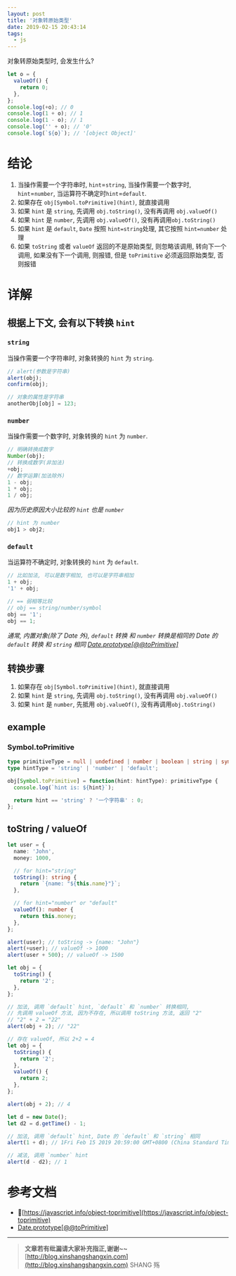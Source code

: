 ```yaml
---
layout: post
title: '对象转原始类型'
date: 2019-02-15 20:43:14
tags:
  - js
---
```


对象转原始类型时, 会发生什么?

```js
let o = {
  valueOf() {
    return 0;
  },
};
console.log(+o); // 0
console.log(1 + o); // 1
console.log(1 - o); // 1
console.log('' + o); // '0'
console.log(`${o}`); // '[object Object]'
```

<!-- more -->

# 结论

1. 当操作需要一个字符串时, `hint`=`string`, 当操作需要一个数字时, `hint`=`number`, 当运算符不确定时`hint`=`default`.
2. 如果存在 `obj[Symbol.toPrimitive](hint)`, 就直接调用
3. 如果 `hint` 是 `string`, 先调用 `obj.toString()`, 没有再调用 `obj.valueOf()`
4. 如果 `hint` 是 `number`, 先调用 `obj.valueOf()`, 没有再调用`obj.toString()`
5. 如果 `hint` 是 `default`, `Date` 按照 `hint=string`处理, 其它按照 `hint=number` 处理
6. 如果 `toString` 或者 `valueOf` 返回的不是原始类型, 则忽略该调用, 转向下一个调用, 如果没有下一个调用, 则报错, 但是 `toPrimitive` 必须返回原始类型, 否则报错

# 详解

## 根据上下文, 会有以下转换 `hint`

### `string`

当操作需要一个字符串时, 对象转换的 `hint` 为 `string`.

```js
// alert(参数是字符串)
alert(obj);
confirm(obj);

// 对象的属性是字符串
anotherObj[obj] = 123;
```

### `number`

当操作需要一个数字时, 对象转换的 `hint` 为 `number`.

```js
// 明确转换成数字
Number(obj);
// 转换成数字(非加法)
+obj;
// 数学运算(加法除外)
1 - obj;
1 * obj;
1 / obj;
```

_因为历史原因大小比较的 `hint` 也是 `number`_

```js
// hint 为 number
obj1 > obj2;
```

### `default`

当运算符不确定时, 对象转换的 `hint` 为 `default`.

```js
// 比如加法, 可以是数字相加, 也可以是字符串相加
1 + obj;
'1' + obj;

// == 弱相等比较
// obj == string/number/symbol
obj == '1';
obj == 1;
```

_通常, 内置对象(除了 Date 外), `default` 转换 和 `number` 转换是相同的_
_Date 的 `default` 转换 和 `string` 相同 [Date.prototype[@@toPrimitive]](https://developer.mozilla.org/en-US/docs/Web/JavaScript/Reference/Global_Objects/Date/@@toPrimitive#Description)_

## 转换步骤

1. 如果存在 `obj[Symbol.toPrimitive](hint)`, 就直接调用
2. 如果 `hint` 是 `string`, 先调用 `obj.toString()`, 没有再调用 `obj.valueOf()`
3. 如果 `hint` 是 `number`, 先抵用 `obj.valueOf()`, 没有再调用`obj.toString()`

## example

### Symbol.toPrimitive

```ts
type primitiveType = null | undefined | number | boolean | string | symbol;
type hintType = 'string' | 'number' | 'default';

obj[Symbol.toPrimitive] = function(hint: hintType): primitiveType {
  console.log(`hint is: ${hint}`);

  return hint == 'string' ? '一个字符串' : 0;
};
```

## toString / valueOf

```ts
let user = {
  name: 'John',
  money: 1000,

  // for hint="string"
  toString(): string {
    return `{name: "${this.name}"}`;
  },

  // for hint="number" or "default"
  valueOf(): number {
    return this.money;
  },
};

alert(user); // toString -> {name: "John"}
alert(+user); // valueOf -> 1000
alert(user + 500); // valueOf -> 1500
```

```js
let obj = {
  toString() {
    return '2';
  },
};

// 加法, 调用 `default` hint, `default` 和 `number` 转换相同,
// 先调用 valueOf 方法, 因为不存在, 所以调用 toString 方法, 返回 "2"
// "2" + 2 = "22"
alert(obj + 2); // "22"

// 存在 valueOf, 所以 2+2 = 4
let obj = {
  toString() {
    return '2';
  },
  valueOf() {
    return 2;
  },
};

alert(obj + 2); // 4
```

```js
let d = new Date();
let d2 = d.getTime() - 1;

// 加法, 调用 `default` hint, Date 的 `default` 和 `string` 相同
alert(1 + d); // 1Fri Feb 15 2019 20:59:00 GMT+0800 (China Standard Time)

// 减法, 调用 `number` hint
alert(d - d2); // 1
```

# 参考文档

- [https://javascript.info/object-toprimitive](https://javascript.info/object-toprimitive)
- [Date.prototype[@@toPrimitive]](https://developer.mozilla.org/en-US/docs/Web/JavaScript/Reference/Global_Objects/Date/@@toPrimitive#Description)

---

> **文章若有纰漏请大家补充指正,谢谢~~**  
> [http://blog.xinshangshangxin.com](http://blog.xinshangshangxin.com) SHANG 殇
